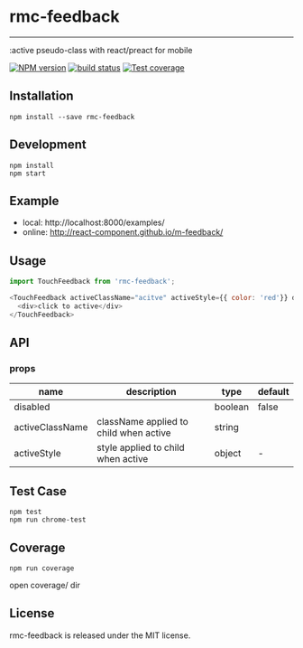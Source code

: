 # rmc-feedback
---

:active pseudo-class with react/preact for mobile

[![NPM version][npm-image]][npm-url]
[![build status][travis-image]][travis-url]
[![Test coverage][coveralls-image]][coveralls-url]

[npm-image]: http://img.shields.io/npm/v/rmc-feedback.svg?style=flat-square
[npm-url]: http://npmjs.org/package/rmc-feedback
[travis-image]: https://img.shields.io/travis/react-component/m-feedback.svg?style=flat-square
[travis-url]: https://travis-ci.org/react-component/m-feedback
[coveralls-image]: https://img.shields.io/coveralls/react-component/m-feedback.svg?style=flat-square
[coveralls-url]: https://coveralls.io/r/react-component/m-feedback?branch=master

## Installation

`npm install --save rmc-feedback`

## Development

```
npm install
npm start
```

## Example

- local: http://localhost:8000/examples/
- online: http://react-component.github.io/m-feedback/

## Usage

```js
import TouchFeedback from 'rmc-feedback';

<TouchFeedback activeClassName="acitve" activeStyle={{ color: 'red'}} disabled={false}>
  <div>click to active</div>
</TouchFeedback>

```

## API

### props

| name        | description          | type   | default    |
|-------------|------------------------|--------|------------|
| disabled     |                     | boolean | false |
| activeClassName | className applied to child when active | string |  |
| activeStyle |  style applied to child when active | object | - |

## Test Case

```
npm test
npm run chrome-test
```

## Coverage

```
npm run coverage
```

open coverage/ dir

## License

rmc-feedback is released under the MIT license.
